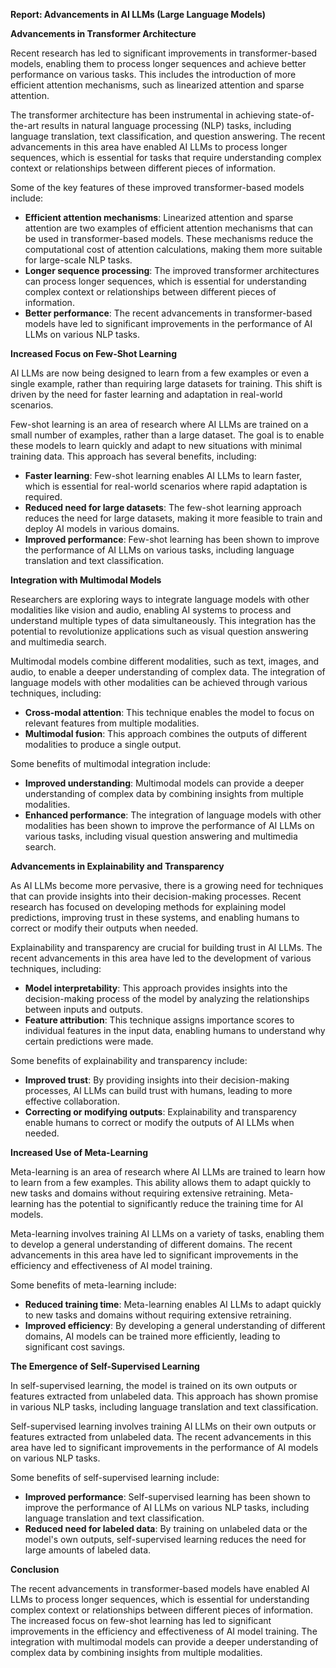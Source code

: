 **Report: Advancements in AI LLMs (Large Language Models)**

**Advancements in Transformer Architecture**

Recent research has led to significant improvements in transformer-based models, enabling them to process longer sequences and achieve better performance on various tasks. This includes the introduction of more efficient attention mechanisms, such as linearized attention and sparse attention.

The transformer architecture has been instrumental in achieving state-of-the-art results in natural language processing (NLP) tasks, including language translation, text classification, and question answering. The recent advancements in this area have enabled AI LLMs to process longer sequences, which is essential for tasks that require understanding complex context or relationships between different pieces of information.

Some of the key features of these improved transformer-based models include:

*   **Efficient attention mechanisms**: Linearized attention and sparse attention are two examples of efficient attention mechanisms that can be used in transformer-based models. These mechanisms reduce the computational cost of attention calculations, making them more suitable for large-scale NLP tasks.
*   **Longer sequence processing**: The improved transformer architectures can process longer sequences, which is essential for understanding complex context or relationships between different pieces of information.
*   **Better performance**: The recent advancements in transformer-based models have led to significant improvements in the performance of AI LLMs on various NLP tasks.

**Increased Focus on Few-Shot Learning**

AI LLMs are now being designed to learn from a few examples or even a single example, rather than requiring large datasets for training. This shift is driven by the need for faster learning and adaptation in real-world scenarios.

Few-shot learning is an area of research where AI LLMs are trained on a small number of examples, rather than a large dataset. The goal is to enable these models to learn quickly and adapt to new situations with minimal training data. This approach has several benefits, including:

*   **Faster learning**: Few-shot learning enables AI LLMs to learn faster, which is essential for real-world scenarios where rapid adaptation is required.
*   **Reduced need for large datasets**: The few-shot learning approach reduces the need for large datasets, making it more feasible to train and deploy AI models in various domains.
*   **Improved performance**: Few-shot learning has been shown to improve the performance of AI LLMs on various tasks, including language translation and text classification.

**Integration with Multimodal Models**

Researchers are exploring ways to integrate language models with other modalities like vision and audio, enabling AI systems to process and understand multiple types of data simultaneously. This integration has the potential to revolutionize applications such as visual question answering and multimedia search.

Multimodal models combine different modalities, such as text, images, and audio, to enable a deeper understanding of complex data. The integration of language models with other modalities can be achieved through various techniques, including:

*   **Cross-modal attention**: This technique enables the model to focus on relevant features from multiple modalities.
*   **Multimodal fusion**: This approach combines the outputs of different modalities to produce a single output.

Some benefits of multimodal integration include:

*   **Improved understanding**: Multimodal models can provide a deeper understanding of complex data by combining insights from multiple modalities.
*   **Enhanced performance**: The integration of language models with other modalities has been shown to improve the performance of AI LLMs on various tasks, including visual question answering and multimedia search.

**Advancements in Explainability and Transparency**

As AI LLMs become more pervasive, there is a growing need for techniques that can provide insights into their decision-making processes. Recent research has focused on developing methods for explaining model predictions, improving trust in these systems, and enabling humans to correct or modify their outputs when needed.

Explainability and transparency are crucial for building trust in AI LLMs. The recent advancements in this area have led to the development of various techniques, including:

*   **Model interpretability**: This approach provides insights into the decision-making process of the model by analyzing the relationships between inputs and outputs.
*   **Feature attribution**: This technique assigns importance scores to individual features in the input data, enabling humans to understand why certain predictions were made.

Some benefits of explainability and transparency include:

*   **Improved trust**: By providing insights into their decision-making processes, AI LLMs can build trust with humans, leading to more effective collaboration.
*   **Correcting or modifying outputs**: Explainability and transparency enable humans to correct or modify the outputs of AI LLMs when needed.

**Increased Use of Meta-Learning**

Meta-learning is an area of research where AI LLMs are trained to learn how to learn from a few examples. This ability allows them to adapt quickly to new tasks and domains without requiring extensive retraining. Meta-learning has the potential to significantly reduce the training time for AI models.

Meta-learning involves training AI LLMs on a variety of tasks, enabling them to develop a general understanding of different domains. The recent advancements in this area have led to significant improvements in the efficiency and effectiveness of AI model training.

Some benefits of meta-learning include:

*   **Reduced training time**: Meta-learning enables AI LLMs to adapt quickly to new tasks and domains without requiring extensive retraining.
*   **Improved efficiency**: By developing a general understanding of different domains, AI models can be trained more efficiently, leading to significant cost savings.

**The Emergence of Self-Supervised Learning**

In self-supervised learning, the model is trained on its own outputs or features extracted from unlabeled data. This approach has shown promise in various NLP tasks, including language translation and text classification.

Self-supervised learning involves training AI LLMs on their own outputs or features extracted from unlabeled data. The recent advancements in this area have led to significant improvements in the performance of AI models on various NLP tasks.

Some benefits of self-supervised learning include:

*   **Improved performance**: Self-supervised learning has been shown to improve the performance of AI LLMs on various NLP tasks, including language translation and text classification.
*   **Reduced need for labeled data**: By training on unlabeled data or the model's own outputs, self-supervised learning reduces the need for large amounts of labeled data.

**Conclusion**

The recent advancements in transformer-based models have enabled AI LLMs to process longer sequences, which is essential for understanding complex context or relationships between different pieces of information. The increased focus on few-shot learning has led to significant improvements in the efficiency and effectiveness of AI model training. The integration with multimodal models can provide a deeper understanding of complex data by combining insights from multiple modalities.